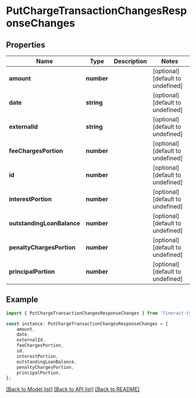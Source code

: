 # PutChargeTransactionChangesResponseChanges


## Properties

Name | Type | Description | Notes
------------ | ------------- | ------------- | -------------
**amount** | **number** |  | [optional] [default to undefined]
**date** | **string** |  | [optional] [default to undefined]
**externalId** | **string** |  | [optional] [default to undefined]
**feeChargesPortion** | **number** |  | [optional] [default to undefined]
**id** | **number** |  | [optional] [default to undefined]
**interestPortion** | **number** |  | [optional] [default to undefined]
**outstandingLoanBalance** | **number** |  | [optional] [default to undefined]
**penaltyChargesPortion** | **number** |  | [optional] [default to undefined]
**principalPortion** | **number** |  | [optional] [default to undefined]

## Example

```typescript
import { PutChargeTransactionChangesResponseChanges } from 'fineract-typescript-client';

const instance: PutChargeTransactionChangesResponseChanges = {
    amount,
    date,
    externalId,
    feeChargesPortion,
    id,
    interestPortion,
    outstandingLoanBalance,
    penaltyChargesPortion,
    principalPortion,
};
```

[[Back to Model list]](../README.md#documentation-for-models) [[Back to API list]](../README.md#documentation-for-api-endpoints) [[Back to README]](../README.md)
